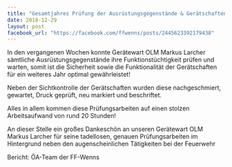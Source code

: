 ```yaml
---
title: "Gesamtjahres Prüfung der Ausrüstungsgegenstände & Gerätschaften"
date: 2018-12-29
layout: post
facebook_url: "https://facebook.com/ffwenns/posts/2445623392179438"
---
```


In den vergangenen Wochen konnte Gerätewart OLM Markus Larcher sämtliche Ausrüstungsgegenstände ihre Funktionstüchtigkeit prüfen und warten, somit ist die Sicherheit sowie die Funktionalität der Gerätschaften für ein weiteres Jahr optimal gewährleistet!

Neben der Sichtkontrolle der Gerätschaften wurden diese nachgeschmiert, gewartet, Druck geprüft, neu markiert und beschriftet.

Alles in allem kommen diese Prüfungsarbeiten auf einen stolzen Arbeitsaufwand von rund 20 Stunden!

An dieser Stelle ein großes Dankeschön an unseren Gerätewart OLM Markus Larcher für seine tadellosen, genauen Prüfungsarbeiten im Hintergrund neben den augenscheinlichen Tätigkeiten bei der Feuerwehr 

Bericht: ÖA-Team der FF-Wenns